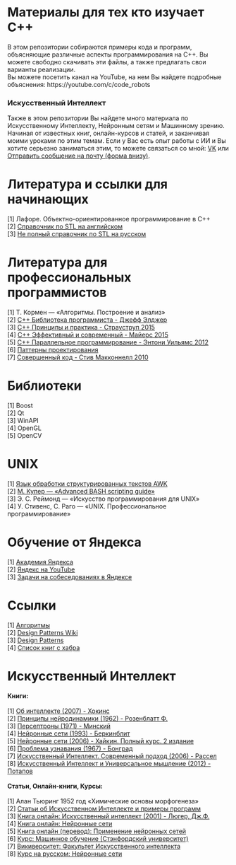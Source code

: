 <h1>Материалы для тех кто изучает C++</h1>
<p>
В этом репозитории собираются примеры кода и программ, объясняющие различные аспекты программирования на С++. Вы можете свободно скачивать эти файлы, а также предлагать свои варианты реализации.
<br>
Вы можете посетить канал на YouTube, на нем Вы найдете подробные объяснения: https://youtube.com/c/code_robots
</p>
<h3>Искусственный Интеллект</h3>
<p>Также в этом репозитории Вы найдете много материала по Искусственному Интеллекту, Нейронным сетям и Машинному зрению. Начиная от известных книг, онлайн-курсов и статей, и заканчивая моими уроками по этим темам.
Если у Вас есть опыт работы с ИИ и Вы хотите серьезно заниматься этим, то можете связаться со мной: <a href="https://vk.com/jah_lives_in_me" target="_blank">VK</a> или <a href="http://codrob.ru/summary" target="_blank">Отправить сообщение на почту (форма внизу)</a>.</p>
<h1>Литература и ссылки для начинающих</h1>
[1] Лафоре. Объектно-ориентированное программирование в C++ <br>
[2] <a href="http://www.cplusplus.com" target="_blank">Справочник по STL на английском</a><br>
[3] <a href="http://ru.cppreference.com/w/" target="_blank">Не полный справочник по STL на русском</a><br>
<h1>Литература для профессиональных программистов</h1>
[1] Т. Кормен — «Алгоритмы. Построение и анализ»<br>
[2] <a href="https://github.com/Evgeny-Bukovski/ForStudentsLearningCpp/tree/master/Books" target="_blank">C++ Библиотека программиста - Джефф Элджер</a><br>
[3] <a href="https://github.com/Evgeny-Bukovski/ForStudentsLearningCpp/tree/master/Books" target="_blank">C++ Принципы и практика - Страуструп 2015</a><br>
[4] <a href="https://github.com/Evgeny-Bukovski/ForStudentsLearningCpp/tree/master/Books" target="_blank">C++ Эффективный и современный - Майерс 2015</a><br>
[5] <a href="https://github.com/Evgeny-Bukovski/ForStudentsLearningCpp/tree/master/Books" target="_blank">C++ Параллельное программирование - Энтони Уильямс 2012</a><br>
[6] <a href="https://github.com/Evgeny-Bukovski/ForStudentsLearningCpp/tree/master/Books" target="_blank">Паттерны проектирования</a><br>
[7] <a href="https://github.com/Evgeny-Bukovski/ForStudentsLearningCpp/tree/master/Books" target="_blank">Совершенный код - Стив Макконнелл 2010</a><br>
<h1>Библиотеки</h1>
[1] Boost<br>
[2] Qt<br>
[3] WinAPI<br>
[4] OpenGL<br>
[5] OpenCV<br>
<h1>UNIX</h1>
[1] <a href="http://lib.ru/MAN/DEMOS210/awk.txt" target="_blank">Язык обработки структурированных текстов AWK</a><br>
[2] <a href="http://www.tldp.org/LDP/abs/html/" target="_blank">М. Купер — «Advanced BASH scripting guide»</a><br>
[3] Э. С. Реймонд — «Искусство программирования для UNIX»<br>
[4] У. Стивенс, С. Раго — «UNIX. Профессиональное программирование»<br>
<h1>Обучение от Яндекса</h1>
[1] <a href="https://academy.yandex.ru" target="_blank">Академия Яндекса</a><br>
[2] <a href="https://www.youtube.com/channel/UCTUyoZMfksbNIHfWJjwr5aQ" target="_blank">Яндекс на YouTube</a><br>
[3] <a href="https://habrahabr.ru/company/yandex/blog/206234/" target="_blank">Задачи на собеседованиях в Яндексе</a><br>
<h1>Ссылки</h1>
[1] <a href="http://kvodo.ru/category/algorithms" target="_blank">Алгоритмы</a><br>
[2] <a href="https://ru.wikipedia.org/wiki/Design_Patterns" target="_blank">Design Patterns Wiki</a><br>
[3] <a href="https://sourcemaking.com/design_patterns" target="_blank">Design Patterns</a><br>
[4] <a href="https://habrahabr.ru/company/mailru/blog/265103/" target="_blank">Список книг с хабра</a><br>
<h1>Искусственный Интеллект</h1>
<b>Книги:</b><br><br>
[1] <a href="https://github.com/Evgeny-Bukovski/ForStudentsLearningCpp/tree/master/Books/AI" target="_blank">Об интеллекте (2007) - Хокинс</a><br>
[2] <a href="https://github.com/Evgeny-Bukovski/ForStudentsLearningCpp/tree/master/Books/AI" target="_blank">Принципы нейродинамики (1962) - Розенблатт Ф.</a><br>
[3] <a href="https://github.com/Evgeny-Bukovski/ForStudentsLearningCpp/tree/master/Books/AI" target="_blank">Персептроны (1971) - Минский</a><br>
[4] <a href="https://github.com/Evgeny-Bukovski/ForStudentsLearningCpp/tree/master/Books/AI" target="_blank">Нейронные сети (1993) - Беркинблит</a><br>
[5] <a href="https://github.com/Evgeny-Bukovski/ForStudentsLearningCpp/tree/master/Books/AI" target="_blank">Нейронные сети (2006) - Хайкин. Полный курс. 2 издание</a><br>
[6] <a href="https://github.com/Evgeny-Bukovski/ForStudentsLearningCpp/tree/master/Books/AI" target="_blank">Проблема узнавания (1967) - Бонград</a><br>
[7] <a href="https://github.com/Evgeny-Bukovski/ForStudentsLearningCpp/tree/master/Books/AI" target="_blank">Искусственный Интеллект. Современный подход (2006) - Рассел</a><br>
[8] <a href="https://github.com/Evgeny-Bukovski/ForStudentsLearningCpp/tree/master/Books/AI" target="_blank">Искусственный Интеллект и Универсальное мышление (2012) - Потапов</a><br>
<br>
<b>Статьи, Онлайн-книги, Курсы:</b><br><br>
[1] Алан Тьюринг 1952 год «Химические основы морфогенеза»<br>
[2] <a href="http://www.aiportal.ru/articles" target="_blank">Статьи об Искусственном Интеллекте и примеры программ</a><br>
[3] <a href="http://filosof.historic.ru/books/item/f00/s00/z0000716/index.shtml" target="_blank">Книга онлайн: Искусственный интеллект (2001) - Люгер, Дж.Ф.</a><br>
[4] <a href="http://statsoft.ru/home/textbook/modules/stneunet.html#preandpost" target="_blank">Книга онлайн: Нейронные сети</a><br>
[5] <a href="http://matlab.exponenta.ru/neuralnetwork/book4/index.php" target="_blank">Книга онлайн (перевод): Применение нейронных сетей</a><br>
[6] <a href="https://www.coursera.org/learn/machine-learning" target="_blank">Курс: Машинное обучение (Стэнфордский университет)</a><br>
[7] <a href="https://ru.wikiversity.org/wiki/Факультет_искусственного_интеллекта" target="_blank">Викиверситет: Факультет Искусственного интеллекта</a><br>
[8] <a href="https://stepik.org/course/Нейронные-сети-401" target="_blank">Курс на русском: Нейронные сети</a><br>
